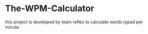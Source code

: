# The-WPM-Calculator
 this project is developed by team reflex to calculate words typed per minute.
